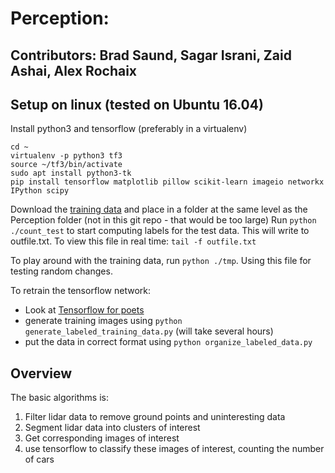 # Perception: 
## Contributors: Brad Saund, Sagar Israni, Zaid Ashai, Alex Rochaix

## Setup on linux (tested on Ubuntu 16.04)
Install python3 and tensorflow (preferably in a virtualenv)

    cd ~
    virtualenv -p python3 tf3
    source ~/tf3/bin/activate
    sudo apt install python3-tk
    pip install tensorflow matplotlib pillow scikit-learn imageio networkx IPython scipy


Download the [training data](http://umich.edu/~fcav/rob599_dataset_deploy.zip) and place in a folder at the same level as the Perception folder (not in this git repo - that would be too large)
Run `python ./count_test` to start computing labels for the test data. This will write to outfile.txt.
To view this file in real time: `tail -f outfile.txt`

To play around with the training data, run `python ./tmp`. Using this file for testing random changes.

To retrain the tensorflow network:
- Look at [Tensorflow for poets](https://codelabs.developers.google.com/codelabs/tensorflow-for-poets/)
- generate training images using `python generate_labeled_training_data.py` (will take several hours)
- put the data in correct format using `python organize_labeled_data.py`



## Overview
The basic algorithms is:
1. Filter lidar data to remove ground points and uninteresting data
2. Segment lidar data into clusters of interest
3. Get corresponding images of interest
4. use tensorflow to classify these images of interest, counting the number of cars
    
    
